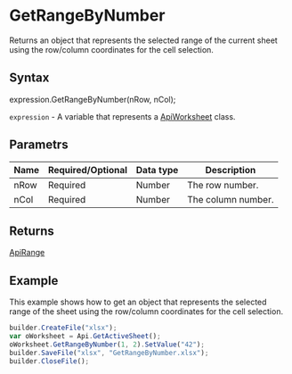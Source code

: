 # GetRangeByNumber

Returns an object that represents the selected range of the current sheet using the row/column coordinates for the cell selection.

## Syntax

expression.GetRangeByNumber(nRow, nCol);

`expression` - A variable that represents a [ApiWorksheet](../ApiWorksheet.md) class.

## Parametrs

| **Name** | **Required/Optional** | **Data type** | **Description** |
| ------------- | ------------- | ------------- | ------------- |
| nRow | Required | Number | The row number. |
| nCol | Required | Number | The column number. |

## Returns

[ApiRange](../../ApiRange/ApiRange.md)

## Example

This example shows how to get an object that represents the selected range of the sheet using the row/column coordinates for the cell selection.

```javascript
builder.CreateFile("xlsx");
var oWorksheet = Api.GetActiveSheet();
oWorksheet.GetRangeByNumber(1, 2).SetValue("42");
builder.SaveFile("xlsx", "GetRangeByNumber.xlsx");
builder.CloseFile();
```